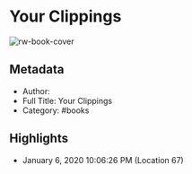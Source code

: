 # Your Clippings

![rw-book-cover](https://readwise-assets.s3.amazonaws.com/static/images/default-book-icon-1.a08c56e2fedd.png)

## Metadata
- Author: 
- Full Title: Your Clippings
- Category: #books

## Highlights
- January 6, 2020 10:06:26 PM (Location 67)
